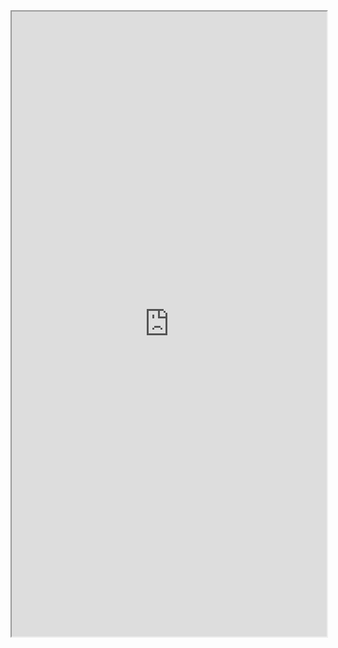 <iframe 
src="https://coda.io/embed/jD38E5fJk_/#Full-Active-Inference-Ontology_tuuOJ_Ew/r193&view=full&viewMode=embedplay&hideSections=true" 
width=900 
height=1000 
style="max-width: 100%;" 
allow="fullscreen">
</iframe>